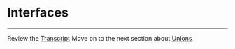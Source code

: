 # Interfaces


---
Review the [Transcript](../05-transcripts/17-interfaces.txt)
Move on to the next section about [Unions](../04-Advanced-SDL/02-unions.md)